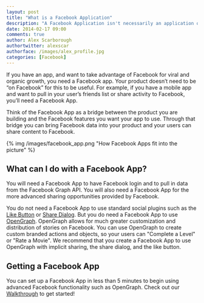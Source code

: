 ```yaml
---
layout: post
title: "What is a Facebook Application"
description: "A Facebook Application isn't necessarily an application on Facebook. Learn what a Facebook Application really is and why you may need one."
date: 2014-02-17 09:00
comments: true
author: Alex Scarborough
authortwitter: alexscar
authorface: /images/alex_profile.jpg
categories: [Facebook]
---
```


If you have an app, and want to take advantage of Facebook for viral and organic growth, you need a Facebook app. Your product doesn’t need to be “on Facebook” for this to be useful. For example, if you have a mobile app and want to pull in your user’s friends list or share activity to Facebook, you’ll need a Facebook App.

Think of the Facebook App as a bridge between the product you are building and the Facebook features you want your app to use. Through that bridge you can bring Facebook data into your product and your users can share content to Facebook.

{% img /images/facebook_app.png "How Facebook Apps fit into the picture" %}

## What can I do with a Facebook App?

You will need a Facebook App to have Facebook login and to pull in data from the Facebook Graph API. You will also need a Facebook App for the more advanced sharing opportunities provided by Facebook.

You do not need a Facebook App to use standard social plugins such as the [Like Button](http://developers.facebook.com/docs/reference/plugins/like/) or [Share Dialog](http://developers.facebook.com/docs/plugins/share/). But you do need a Facebook App to use [OpenGraph](https://developers.facebook.com/docs/opengraph/). OpenGraph allows for much greater customization and distribution of stories on Facebook. You can use OpenGraph to create custom branded actions and objects, so your users can "Complete a Level" or "Rate a Movie". We recommend that you create a Facebook App to use OpenGraph with implicit sharing, the share dialog, and the like button.

## Getting a Facebook App
You can set up a Facebook App in less than 5 minutes to begin using advanced Facebook functionality such as OpenGraph. Check out our [Walkthrough](/blog/2013/10/20/how-to-create-a-facebook-application/) to get started!

